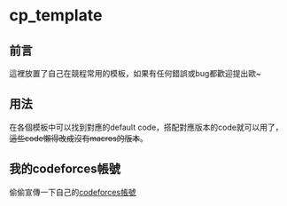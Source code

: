 # cp_template

## 前言

這裡放置了自己在競程常用的模板，如果有任何錯誤或bug都歡迎提出歐~

## 用法

在各個模板中可以找到對應的default code，搭配對應版本的code就可以用了，~~這些code懶得改成沒有macros的版本~~。

## 我的codeforces帳號

偷偷宣傳一下自己的[codeforces帳號](https://codeforces.com/profile/1e-9)
